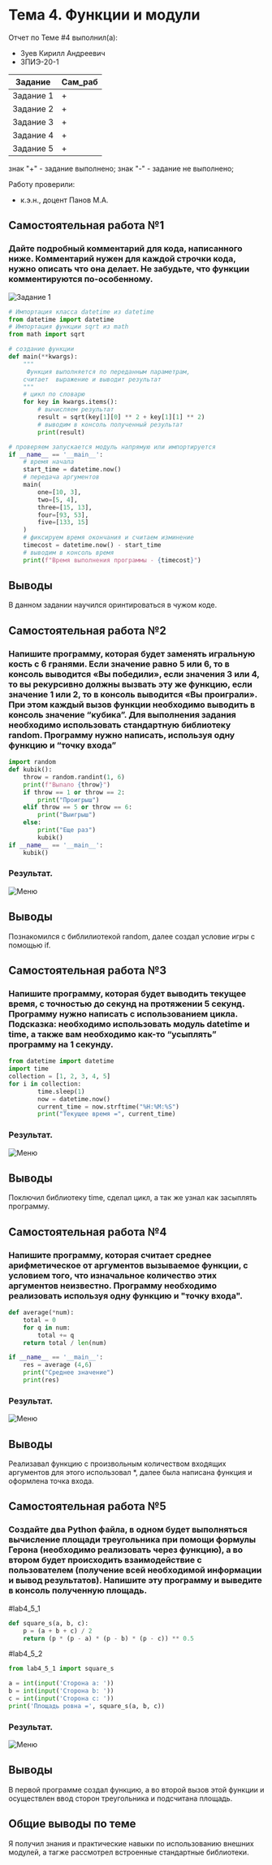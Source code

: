 # Тема 4. Функции и модули 
Отчет по Теме #4 выполнил(а):
- Зуев Кирилл Андреевич
- ЗПИЭ-20-1

| Задание | Сам_раб |
| ------ | ------ | 
| Задание 1 | + | 
| Задание 2 | +| 
| Задание 3 | + |
| Задание 4 | + | 
| Задание 5 | + | 

знак "+" - задание выполнено; знак "-" - задание не выполнено;

Работу проверили:
-  к.э.н., доцент Панов М.А.

## Самостоятельная работа №1
### Дайте подробный комментарий для кода, написанного ниже. Комментарий нужен для каждой строчки кода, нужно описать что она делает. Не забудьте, что функции комментируются по-особенному.
![Задание 1](./pic4/дфи4_1.png)
```python
# Импортация класса datetime из datetime
from datetime import datetime
# Импортация функции sqrt из math
from math import sqrt

# создание функции
def main(**kwargs):
    """
     Функция выполняется по переданным параметрам,
    считает  выражение и выводит результат
    """
    # цикл по словарю
    for key in kwargs.items():
        # вычисляем результат
        result = sqrt(key[1][0] ** 2 + key[1][1] ** 2)
        # выводим в консоль полученный результат
        print(result)

# проверяем запускается модуль напрямую или импортируется
if __name__ == '__main__':
    # время начала
    start_time = datetime.now()
    # передача аргументов
    main(
        one=[10, 3],
        two=[5, 4],
        three=[15, 13],
        four=[93, 53],
        five=[133, 15]
    )
    # фиксируем время окончания и считаем изминение
    timecost = datetime.now() - start_time
    # выводим в консоль время 
    print(f"Время выполнения программы - {timecost}")

```

## Выводы

В данном задании научился оринтироваться в чужом коде.

## Самостоятельная работа №2
### Напишите программу, которая будет заменять игральную кость с 6 гранями. Если значение равно 5 или 6, то в консоль выводится «Вы победили», если значения 3 или 4, то вы рекурсивно должны вызвать эту же функцию, если значение 1 или 2, то в консоль выводится «Вы проиграли». При этом каждый вызов функции необходимо выводить в консоль значение “кубика”. Для выполнения задания необходимо использовать стандартную библиотеку random. Программу нужно написать, используя одну функцию и “точку входа”
```python
import random
def kubik():
    throw = random.randint(1, 6)
    print(f"Выпало {throw}")
    if throw == 1 or throw == 2:
        print("Проигрыш")
    elif throw == 5 or throw == 6:
        print("Выигрыш")
    else:
        print("Еще раз")
        kubik()
if __name__ == '__main__':
    kubik()
```
### Результат.
![Меню](pic4/lab4_2.png)
## Выводы

Познакомился с библилиотекой random, далее создал условие игры с помощью if.


## Самостоятельная работа №3
###  Напишите программу, которая будет выводить текущее время, с точностью до секунд на протяжении 5 секунд. Программу нужно написать с использованием цикла. Подсказка: необходимо использовать модуль datetime и time, а также вам необходимо как-то “усыплять” программу на 1 секунду.
```python
from datetime import datetime
import time
collection = [1, 2, 3, 4, 5]
for i in collection:
        time.sleep(1)
        now = datetime.now()
        current_time = now.strftime("%H:%M:%S")
        print("Текущее время =", current_time)
```
### Результат.
![Меню](pic4/lab4_3.png)
## Выводы

Поключил библиотеку time, сделал цикл, а так же узнал как засыплять программу.

## Самостоятельная работа №4
###  Напишите программу, которая считает среднее арифметическое от аргументов вызываемое функции, с условием того, что изначальное количество этих аргументов неизвестно. Программу необходимо реализовать используя одну функцию и "точку входа".
```python
def average(*num):
    total = 0
    for q in num:
        total += q
    return total / len(num)

if __name__ == '__main__':
    res = average (4,6)
    print("Среднее значение")
    print(res)
```
### Результат.
![Меню](pic4/lab4_4.png)

## Выводы

Реализавал функцию с произвольным количеством входящих аргументов для этого использовал *, далее была написана функция и оформлена точка входа.
   
## Самостоятельная работа №5
###  Создайте два Python файла, в одном будет выполняться вычисление площади треугольника при помощи формулы Герона (необходимо реализовать через функцию), а во втором будет происходить взаимодействие с пользователем (получение всей необходимой информации и вывод результатов). Напишите эту программу и выведите в консоль полученную площадь.
#lab4_5_1
```python
def square_s(a, b, c):
    p = (a + b + c) / 2
    return (p * (p - a) * (p - b) * (p - c)) ** 0.5
```
#lab4_5_2
```python
from lab4_5_1 import square_s

a = int(input('Сторона а: '))
b = int(input('Сторона b: '))
c = int(input('Сторона c: '))
print('Площадь ровна =', square_s(a, b, c))
```
### Результат.
![Меню](pic4/lab4_5.png)
## Выводы

В первой программе создал функцию, а во второй вызов этой функции и осуществлен ввод сторон треугольника и подсчитана площадь.


## Общие выводы по теме
Я получил знания и практические навыки по использованию внешних модулей, а тагже рассмотрел встроенные стандартные библиотеки.

